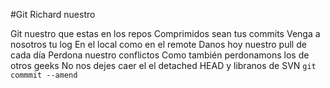 #Git Richard nuestro

Git nuestro que estas en los repos
Comprimidos sean tus commits
Venga a nosotros tu log
En el local como en el remote
Danos hoy nuestro pull de cada día
Perdona nuestro conflictos
Como también perdonamons los de otros geeks
No nos dejes caer el el detached HEAD
y libranos de SVN
`git commmit --amend`
